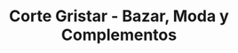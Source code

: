 ---
title: "Corte Gristar - Bazar, Moda y Complementos"
url: /torrent/corte-gristar-bazar-moda-y-complementos/
shop: Kleidung
---